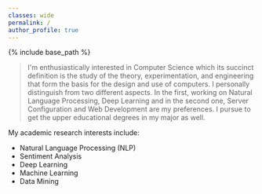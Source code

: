 ```yaml
---
classes: wide
permalink: /
author_profile: true
---
```

{% include base_path %}

> I'm enthusiastically interested in Computer Science which its succinct definition is the study of the theory, experimentation, and engineering that form the basis for the design and use of computers. I personally distinguish from two different aspects. In the first, working on Natural Language Processing, Deep Learning and in the second one, Server Configuration and Web Development are my preferences.
> I pursue to get the upper educational degrees in my major as well.

My academic research interests include:
-   Natural Language Processing (NLP)
-   Sentiment Analysis
-   Deep Learning
-   Machine Learning
-   Data Mining

